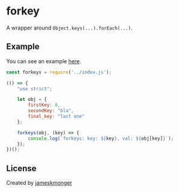 # forkey

A wrapper around `Object.keys(...).forEach(...)`.

## Example

You can see an example [here](test/readme_example.js).

```javascript
const forkeys = require('../index.js');

(() => {
    "use strict";

    let obj = {
        firstKey: 0,
        secondKey: "bla",
        final_key: "last one"
    };

    forkeys(obj, (key) => {
        console.log(`forkeys: key: ${key}, val: ${obj[key]}`);
    });
})();
```

## License
Created by [jameskmonger](http://github.com/jameskmonger)
